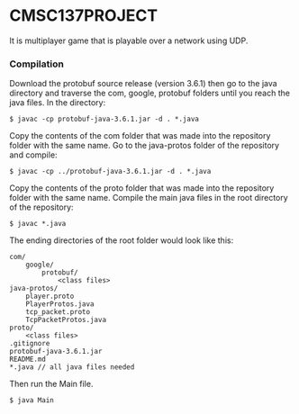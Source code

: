 # CMSC137PROJECT
It is multiplayer game that is playable over a network using UDP. 

### Compilation
Download the protobuf source release (version 3.6.1) then go to the java directory and traverse the com, google, protobuf folders until you reach the java files. In the directory:

```
$ javac -cp protobuf-java-3.6.1.jar -d . *.java
```

Copy the contents of the com folder that was made into the repository folder with the same name.
Go to the java-protos folder of the repository and compile:

```
$ javac -cp ../protobuf-java-3.6.1.jar -d . *.java
```

Copy the contents of the proto folder that was made into the repository folder with the same name.
Compile the main java files in the root directory of the repository:

```
$ javac *.java
```

The ending directories of the root folder would look like this:

```
com/
    google/
        protobuf/
            <class files>
java-protos/
    player.proto
    PlayerProtos.java
    tcp_packet.proto
    TcpPacketProtos.java
proto/
    <class files>
.gitignore
protobuf-java-3.6.1.jar
README.md
*.java // all java files needed
```

Then run the Main file.

```
$ java Main
```
